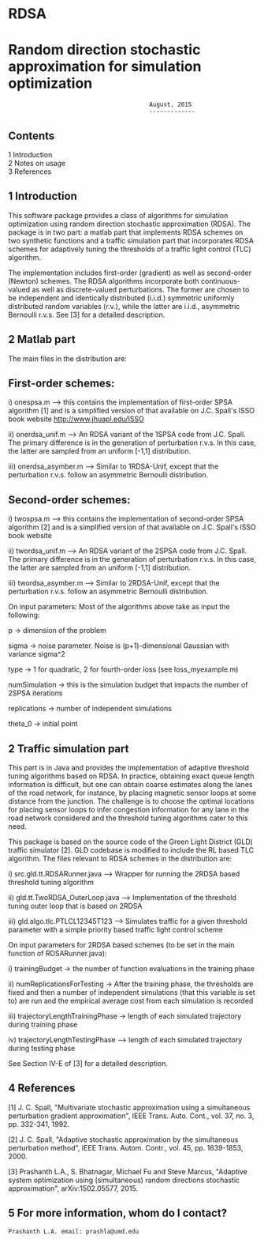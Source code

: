 # RDSA
Random direction stochastic approximation for simulation optimization
=====================================================================
											August, 2015
											-------------
Contents
--------
1 Introduction                                                                                                  
2 Notes on usage	
3 References
                                                       
1 Introduction
--------------
This software package provides a class of algorithms for simulation optimization using random direction stochastic approximation (RDSA). The package is in two part: a matlab part that implements RDSA schemes on two synthetic functions and a traffic simulation part that incorporates RDSA schemes for adaptively tuning the thresholds of a traffic light control (TLC) algorithm.

The implementation includes first-order (gradient) as well as second-order (Newton) schemes. The RDSA algorithms incorporate both continuous-valued as well as discrete-valued perturbations. The former are chosen to be independent and identically distributed (i.i.d.) symmetric uniformly distributed random variables (r.v.), while the latter are i.i.d., asymmetric Bernoulli r.v.s. See [3] for a detailed description.

2 Matlab part
--------------
The main files in the distribution are:

First-order schemes:
-------------------
i) onespsa.m --> this contains the implementation of first-order SPSA algorithm [1] and is a simplified version of that available on J.C. Spall's ISSO book website http://www.jhuapl.edu/ISSO

ii) onerdsa_unif.m --> An RDSA variant of the 1SPSA code from J.C. Spall. The primary difference is in the generation of perturbation r.v.s. In this case, the latter are sampled from an uniform [-1,1] distribution.

iii) onerdsa_asymber.m --> Similar to 1RDSA-Unif, except that the perturbation r.v.s. follow an asymmetric Bernoulli distribution.

Second-order schemes:
---------------------
i) twospsa.m --> this contains the implementation of second-order SPSA algorithm [2] and is a simplified version of that available on J.C. Spall's ISSO book website 

ii) twordsa_unif.m --> An RDSA variant of the 2SPSA code from J.C. Spall. The primary difference is in the generation of perturbation r.v.s. In this case, the latter are sampled from an uniform [-1,1] distribution.

iii) twordsa_asymber.m --> Similar to 2RDSA-Unif, except that the perturbation r.v.s. follow an asymmetric Bernoulli distribution.

On input parameters: Most of the algorithms above take as input the following:

p -> dimension of the problem

sigma -> noise parameter. Noise is (p+1)-dimensional Gaussian with variance sigma^2

type -> 1 for quadratic, 2 for fourth-order loss (see loss_myexample.m)

numSimulation -> this is the simulation budget that impacts the number of 2SPSA iterations

replications -> number of independent simulations

theta_0 -> initial point

2 Traffic simulation part
-------------------------

This part is in Java and provides the implementation of adaptive threshold tuning algorithms based on RDSA. 
In practice, obtaining exact queue length information is difficult, but one can obtain coarse estimates along the lanes of the road network, for instance, by placing magnetic sensor loops at some distance from the junction. The challenge is to choose the optimal locations for placing sensor loops to infer congestion information for any lane in the road network considered and the threshold tuning algorithms cater to this need.

This package is based on the source code of the Green Light District (GLD) traffic simulator [2]. GLD codebase is modified to include the RL based TLC algorithm. The files relevant to RDSA schemes in the distribution are: 

i) src.gld.tt.RDSARunner.java --> Wrapper for running the 2RDSA based threshold tuning algorithm

ii) gld.tt.TwoRDSA_OuterLoop.java --> Implementation of the  threshold tuning outer loop that is based on 2RDSA 

iii) gld.algo.tlc.PTLCL12345T123 --> Simulates traffic for a given threshold parameter with a simple priority based traffic light control scheme

On input parameters for 2RDSA based schemes (to be set in the main function of RDSARunner.java): 

i) trainingBudget -> the number of function evaluations in the training phase 

ii) numReplicationsForTesting -> After the training phase, the thresholds are fixed and then a number of independent simulations (that this variable is set to) are run and the empirical average cost from each simulation is recorded 

iii) trajectoryLengthTrainingPhase -> length of each simulated trajectory during training phase

iv) trajectoryLengthTestingPhase --> length of each simulated trajectory during testing phase

See Section IV-E of [3] for a detailed description.

4 References
------------
[1] J. C. Spall, "Multivariate stochastic approximation using a simultaneous perturbation gradient approximation", IEEE Trans. Auto. Cont., vol. 37, no. 3, pp. 332-341, 1992.

[2] J. C. Spall, "Adaptive stochastic approximation by the simultaneous perturbation method", IEEE Trans. Autom. Contr., vol. 45, pp. 1839-1853, 2000.

[3] Prashanth L.A., S. Bhatnagar, Michael Fu and Steve Marcus, "Adaptive system optimization using (simultaneous) random directions stochastic approximation", arXiv:1502.05577, 2015.

5 For more information, whom do I contact?
------------------------------------------

    Prashanth L.A. email: prashla@umd.edu
